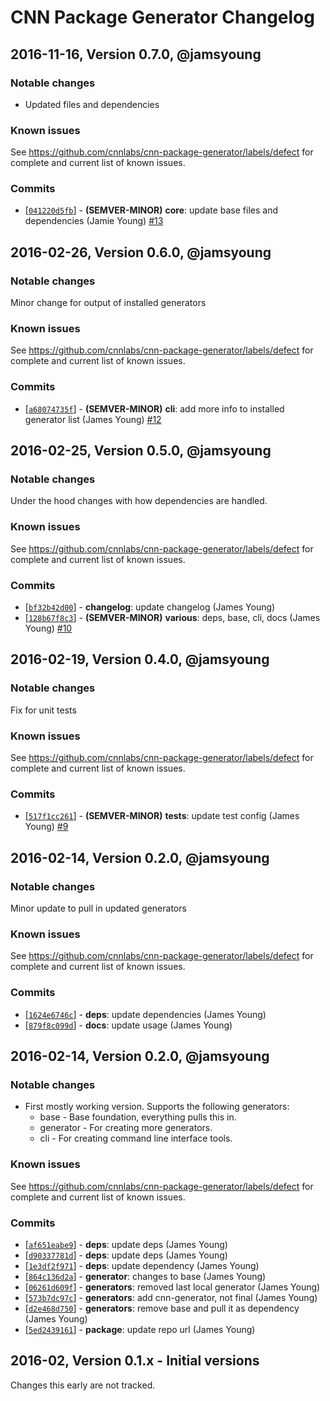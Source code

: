 # CNN Package Generator Changelog


## 2016-11-16, Version 0.7.0, @jamsyoung

### Notable changes

- Updated files and dependencies


### Known issues

See https://github.com/cnnlabs/cnn-package-generator/labels/defect for complete
and current list of known issues.


### Commits

* [[`041220d5fb`](https://github.com/cnnlabs/cnn-package-generator/commit/041220d5fb)] - **(SEMVER-MINOR)** **core**: update base files and dependencies (Jamie Young) [#13](https://github.com/cnnlabs/cnn-package-generator/pull/13)




## 2016-02-26, Version 0.6.0, @jamsyoung

### Notable changes

Minor change for output of installed generators

### Known issues

See https://github.com/cnnlabs/cnn-package-generator/labels/defect for complete
and current list of known issues.


### Commits

* [[`a68074735f`](https://github.com/cnnlabs/cnn-package-generator/commit/a68074735f)] - **(SEMVER-MINOR)** **cli**: add more info to installed generator list (James Young) [#12](https://github.com/cnnlabs/cnn-package-generator/pull/12)




## 2016-02-25, Version 0.5.0, @jamsyoung

### Notable changes

Under the hood changes with how dependencies are handled.

### Known issues

See https://github.com/cnnlabs/cnn-package-generator/labels/defect for complete
and current list of known issues.


### Commits

* [[`bf32b42d00`](https://github.com/cnnlabs/cnn-package-generator/commit/bf32b42d00)] - **changelog**: update changelog (James Young)
* [[`128b67f8c3`](https://github.com/cnnlabs/cnn-package-generator/commit/128b67f8c3)] - **(SEMVER-MINOR)** **various**: deps, base, cli, docs (James Young) [#10](https://github.com/cnnlabs/cnn-package-generator/pull/10)




## 2016-02-19, Version 0.4.0, @jamsyoung

### Notable changes

Fix for unit tests

### Known issues

See https://github.com/cnnlabs/cnn-package-generator/labels/defect for complete
and current list of known issues.


### Commits

* [[`517f1cc261`](https://github.com/cnnlabs/cnn-package-generator/commit/517f1cc261)] - **(SEMVER-MINOR)** **tests**: update test config (James Young) [#9](https://github.com/cnnlabs/cnn-package-generator/pull/9)




## 2016-02-14, Version 0.2.0, @jamsyoung

### Notable changes

Minor update to pull in updated generators


### Known issues

See https://github.com/cnnlabs/cnn-package-generator/labels/defect for complete
and current list of known issues.


### Commits

* [[`1624e6746c`](https://github.com/cnnlabs/cnn-package-generator/commit/1624e6746c)] - **deps**: update dependencies (James Young)
* [[`879f8c099d`](https://github.com/cnnlabs/cnn-package-generator/commit/879f8c099d)] - **docs**: update usage (James Young)




## 2016-02-14, Version 0.2.0, @jamsyoung

### Notable changes

- First mostly working version.  Supports the following generators:
  - base - Base foundation, everything pulls this in.
  - generator - For creating more generators.
  - cli - For creating command line interface tools.


### Known issues

See https://github.com/cnnlabs/cnn-package-generator/labels/defect for complete
and current list of known issues.


### Commits

* [[`af651eabe9`](https://github.com/cnnlabs/cnn-package-generator/commit/af651eabe9)] - **deps**: update deps (James Young)
* [[`d90337781d`](https://github.com/cnnlabs/cnn-package-generator/commit/d90337781d)] - **deps**: update deps (James Young)
* [[`1e3df2f971`](https://github.com/cnnlabs/cnn-package-generator/commit/1e3df2f971)] - **deps**: update dependency (James Young)
* [[`864c136d2a`](https://github.com/cnnlabs/cnn-package-generator/commit/864c136d2a)] - **generator**: changes to base (James Young)
* [[`06261d609f`](https://github.com/cnnlabs/cnn-package-generator/commit/06261d609f)] - **generators**: removed last local generator (James Young)
* [[`573b7dc97c`](https://github.com/cnnlabs/cnn-package-generator/commit/573b7dc97c)] - **generators**: add cnn-generator, not final (James Young)
* [[`d2e468d750`](https://github.com/cnnlabs/cnn-package-generator/commit/d2e468d750)] - **generators**: remove base and pull it as dependency (James Young)
* [[`5ed2439161`](https://github.com/cnnlabs/cnn-package-generator/commit/5ed2439161)] - **package**: update repo url (James Young)




## 2016-02, Version 0.1.x - Initial versions
Changes this early are not tracked.
